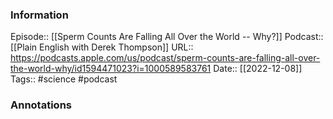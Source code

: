 ### Information

Episode:: [[Sperm Counts Are Falling All Over the World -- Why?]]
Podcast:: [[Plain English with Derek Thompson]]
URL:: https://podcasts.apple.com/us/podcast/sperm-counts-are-falling-all-over-the-world-why/id1594471023?i=1000589583761
Date:: [[2022-12-08]]
Tags:: #science 
#podcast


### Annotations

